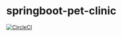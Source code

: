 # springboot-pet-clinic

[![CircleCI](https://dl.circleci.com/status-badge/img/gh/calebeds/springboot-pet-clinic/tree/main.svg?style=svg)](https://dl.circleci.com/status-badge/redirect/gh/calebeds/springboot-pet-clinic/tree/main)